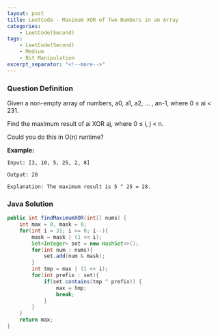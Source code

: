 ```yaml
---
layout: post
title: LeetCode - Maximum XOR of Two Numbers in an Array
categories:
    - LeetCode(Second)
tags:
    - LeetCode(Second)
    - Medium
    - Bit Manipulation
excerpt_separator: "<!--more-->"
---
```


### Question Definition
Given a non-empty array of numbers, a0, a1, a2, … , an-1, where 0 ≤ ai < 231.

Find the maximum result of ai XOR aj, where 0 ≤ i, j < n.

Could you do this in O(n) runtime?
<!--more-->
**Example:**
```
Input: [3, 10, 5, 25, 2, 8]

Output: 28

Explanation: The maximum result is 5 ^ 25 = 28.
```
### Java Solution
```java
public int findMaximumXOR(int[] nums) {
    int max = 0, mask = 0;
    for(int i = 31; i >= 0; i--){
        mask = mask | (1 << i);
        Set<Integer> set = new HashSet<>();
        for(int num : nums){
            set.add(num & mask);
        }
        int tmp = max | (1 << i);
        for(int prefix : set){
            if(set.contains(tmp ^ prefix)) {
                max = tmp;
                break;
            }
        }
    }
    return max;
}
```